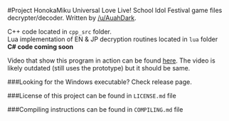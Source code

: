 #Project HonokaMiku
Universal Love Live! School Idol Festival game files decrypter/decoder. Written by [/u/AuahDark](http://www.reddit.com/user/AuahDark).

C++ code located in `cpp_src` folder.  
Lua implementation of EN & JP decryption routines located in `lua` folder  
**C# code coming soon**

Video that show this program in action can be found [here](https://www.youtube.com/watch?v=FR65z4jvs7Q). The video is likely outdated (still uses the prototype) but it should be same.

###Looking for the Windows executable? Check release page.

###License of this project can be found in `LICENSE.md` file

###Compiling instructions can be found in `COMPILING.md` file

